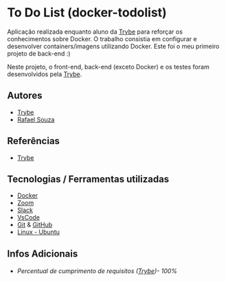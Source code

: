 # To Do List (docker-todolist)

Aplicação realizada enquanto aluno da [Trybe](https://www.betrybe.com/) para reforçar os conhecimentos sobre Docker. O trabalho consistia em configurar e desenvolver containers/imagens utilizando Docker. Este foi o meu primeiro projeto de back-end :)

Neste projeto, o front-end, back-end (exceto Docker) e os testes foram desenvolvidos pela [Trybe](https://www.betrybe.com/). 

## Autores

- [Trybe](https://www.betrybe.com/)
- [Rafael Souza](https://github.com/Rafael-Souza-97)

## Referências

 - [Trybe](https://www.betrybe.com/)

## Tecnologias / Ferramentas utilizadas

- [Docker](https://www.docker.com/)
- [Zoom](https://zoom.us/)
- [Slack](https://slack.com/intl/pt-br/)
- [VsCode](https://code.visualstudio.com/)
- [Git](https://git-scm.com/) & [GitHub](https://github.com/)
- [Linux - Ubuntu](https://ubuntu.com/)

## Infos Adicionais

- ###### Percentual de cumprimento de requisitos ([Trybe](https://www.betrybe.com/))- 100%
